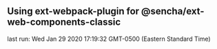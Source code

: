 ## Using ext-webpack-plugin for @sencha/ext-web-components-classic

last run: Wed Jan 29 2020 17:19:32 GMT-0500 (Eastern Standard Time)

